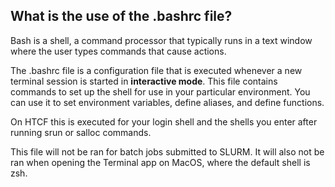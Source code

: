 
## What is the use of the .bashrc file?

Bash is a shell, a command processor that typically runs in a text window where the user types commands that cause actions.

The .bashrc file is a configuration file that is executed whenever a new terminal session is started in **interactive mode**. This file contains commands to set up the shell for use in your particular environment. You can use it to set environment variables, define aliases, and define functions.

On HTCF this is executed for your login shell and the shells you enter after running srun or salloc commands. 

This file will not be ran for batch jobs submitted to SLURM. It will also not be ran when opening the Terminal app on MacOS, where the default shell is zsh.

